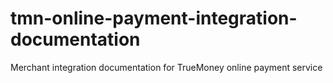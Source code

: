 # tmn-online-payment-integration-documentation
Merchant integration documentation for TrueMoney online payment service
